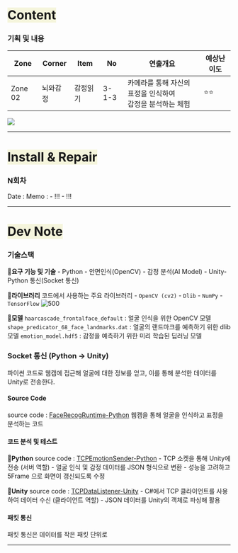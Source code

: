 # <span style="background:#f5f5dc">Content</span>

### 기획 및 내용
| Zone    | Corner | Item | No    | 연출개요                                 | 예상난이도 |
| ------- | ------ | ---- | ----- | ------------------------------------ | ----- |
| Zone 02 | 뇌와감정   | 감정읽기 | 3-1-3 | 카메라를 통해 자신의 표정을 인식하여 <br>감정을 분석하는 체험 | ⭐⭐    |
![](감정읽기-세부연출계획.png)

---
# <span style="background:#f5f5dc">Install & Repair</span>
### N회차
Date : 
Memo :
	- !!!
	- !!!

---
# <span style="background:#f5f5dc">Dev Note</span>

### 기술스택

**🔹요구 기능 및 기술**
	- Python
	- 안면인식(OpenCV)
	- 감정 분석(AI Model)
	- Unity-Python 통신(Socket 통신)

**🔹라이브러리**
	코드에서 사용하는 주요 라이브러리
	- `OpenCV (cv2)`
	- `Dlib`
	- `NumPy`
	- `TensorFlow`
	![500](라이브러리.png)

**🔹모델**
	`haarcascade_frontalface_default` : 얼굴 인식을 위한 OpenCV 모델
	`shape_predicator_68_face_landmarks.dat` : 얼굴의 랜드마크를 예측하기 위한 dlib 모델
	`emotion_model.hdf5` : 감정을 예측하기 위한 미리 학습된 딥러닝 모델

### Socket 통신 (Python → Unity)
파이썬 코드로 웹캠에 접근해 얼굴에 대한 정보를 얻고, 이를 통해 분석한 데이터를 Unity로 전송한다.
#### Source Code
source code : [FaceRecogRuntime-Python](FaceRecogRuntime-Python.md)
웹캠을 통해 얼굴을 인식하고 표정을 분석하는 코드

#### 코드 분석 및 테스트
**🔹Python**
	source code : [TCPEmotionSender-Python](TCPEmotionSender-Python.md)
	- TCP 소켓을 통해 Unity에 전송 (서버 역할)
	- 얼굴 인식 및 감정 데이터를 JSON 형식으로 변환
	- 성능을 고려하고 5Frame 으로 화면이 갱신되도록 수정

**🔹Unity**
	source code : [TCPDataListener-Unity](TCPDataListener-Unity.md)
	- C#에서 TCP 클라이언트를 사용하여 데이터 수신 (클라이언트 역할)
	- JSON 데이터를 Unity의 객체로 파싱해 활용

#### 패킷 통신

패킷 통신은 데이터를 작은 패킷 단위로 

---

